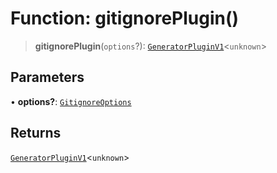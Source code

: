 # Function: gitignorePlugin()

> **gitignorePlugin**(`options`?): [`GeneratorPluginV1`](../../generator/interfaces/GeneratorPluginV1.md)\<`unknown`\>

## Parameters

• **options?**: [`GitignoreOptions`](../interfaces/GitignoreOptions.md)

## Returns

[`GeneratorPluginV1`](../../generator/interfaces/GeneratorPluginV1.md)\<`unknown`\>

